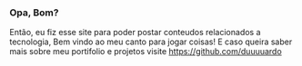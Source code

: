 ### Opa, Bom? 


Então, eu fiz esse site para poder postar conteudos relacionados a tecnologia, Bem vindo ao meu canto para jogar coisas!
E caso queira saber mais sobre meu portifolio e projetos visite <a href="https://github.com/duuuuardo">https://github.com/duuuuardo</a>
